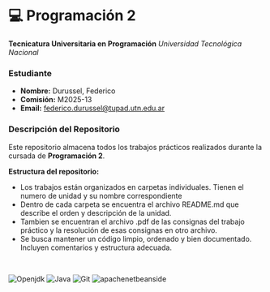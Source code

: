 # 💻 Programación 2  
**Tecnicatura Universitaria en Programación**
*Universidad Tecnológica Nacional* 

### Estudiante  
- **Nombre:** Durussel, Federico
- **Comisión:** M2025-13
- **Email:** federico.durussel@tupad.utn.edu.ar

### Descripción del Repositorio  
Este repositorio almacena todos los trabajos prácticos realizados durante la cursada de **Programación 2**.

**Estructura del repositorio:**
- Los trabajos están organizados en carpetas individuales. Tienen el numero de unidad y su nombre correspondiente
- Dentro de cada carpeta se encuentra el archivo README.md que describe el orden y descripción de la unidad.
- Tambien se encuentran el archivo .pdf de las consignas del trabajo práctico y la resolución de esas consignas en otro archivo.
- Se busca mantener un código limpio, ordenado y bien documentado. Incluyen comentarios y estructura adecuada.

<br>
<div>

![Openjdk](https://img.shields.io/badge/Open%20JDK-E76F00?style=for-the-badge&logo=openjdk&logoColor=white)
![Java](https://img.shields.io/badge/Java-F29111?style=for-the-badge&logo=data:image&logoColor=white)
![Git](https://img.shields.io/badge/Git-F05032?style=for-the-badge&logo=git&logoColor=white)
![apachenetbeanside](https://img.shields.io/badge/Apache%20net%20beans%20ide-1B6AC6?style=for-the-badge&logo=apachenetbeanside&logoColor=white)

<div>

